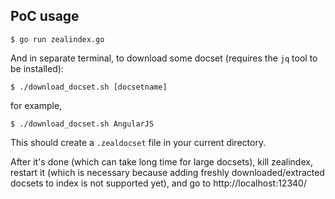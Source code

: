 ## PoC usage

```
$ go run zealindex.go
```

And in separate terminal, to download some docset (requires the `jq` tool to be installed):

```
$ ./download_docset.sh [docsetname]
```

for example,

```
$ ./download_docset.sh AngularJS
```

This should create a `.zealdocset` file in your current directory.

After it's done (which can take long time for large docsets), kill zealindex, restart it (which is necessary because adding freshly downloaded/extracted docsets to index is not supported yet), and go to http://localhost:12340/
